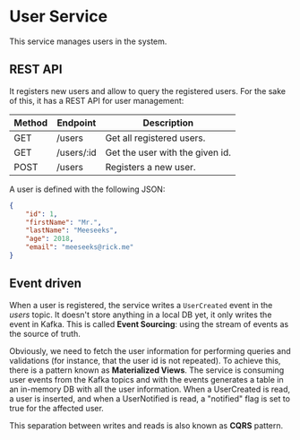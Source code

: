 # User Service

This service manages users in the system.

## REST API

It registers new users and allow to query the registered users. For the sake of this, 
it has a REST API for user management:

Method | Endpoint | Description
--- | --- | ---
GET | /users | Get all registered users.
GET | /users/:id | Get the user with the given id.
POST | /users | Registers a new user.

A user is defined with the following JSON:

```json
{ 
    "id": 1,
    "firstName": "Mr.", 
    "lastName": "Meeseeks",
    "age": 2018,
    "email": "meeseeks@rick.me"
}
```

## Event driven

When a user is registered, the service writes a `UserCreated` event in the *users* topic. It doesn't store 
anything in a local DB yet, it only writes the event in Kafka. This is called **Event Sourcing**: using the 
stream of events as the source of truth.

Obviously, we need to fetch the user information for performing queries and validations (for instance, that the
user id is not repeated). To achieve this, there is a pattern known as **Materialized Views**. The service is 
consuming user events from the Kafka topics and with the events generates a table in an in-memory DB with all the
user information. When a UserCreated is read, a user is inserted, and when a UserNotified is read, a "notified" flag
is set to true for the affected user.

This separation between writes and reads is also known as **CQRS** pattern.

